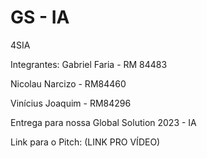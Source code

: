 # GS - IA

4SIA

Integrantes:
Gabriel Faria - RM 84483

Nicolau Narcizo - RM84460

Vinícius Joaquim - RM84296

Entrega para nossa Global Solution 2023 - IA

Link para o Pitch: (LINK PRO VÍDEO)
